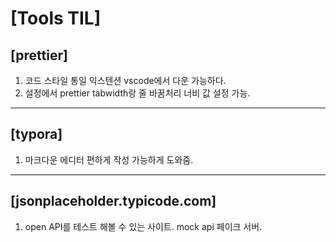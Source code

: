 # [Tools TIL]

## [prettier]

1. 코드 스타일 통일 익스텐션 vscode에서 다운 가능하다.
2. 설정에서 prettier tabwidth랑 줄 바꿈처리 너비 값 설정 가능.

---

## [typora]

1. 마크다운 에디터 편하게 작성 가능하게 도와줌.

---

## [jsonplaceholder.typicode.com]

1. open API를 테스트 해볼 수 있는 사이트. mock api 페이크 서버.